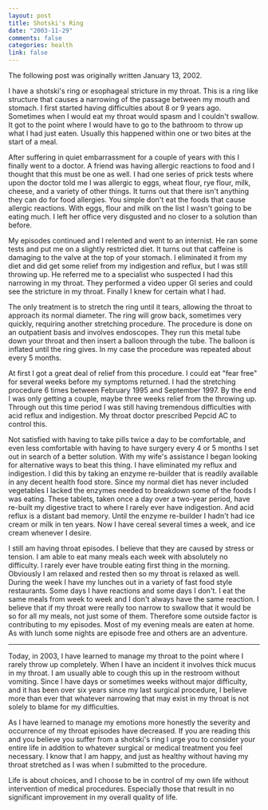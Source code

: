 ```yaml
--- 
layout: post
title: Shotski's Ring
date: "2003-11-29"
comments: false
categories: health
link: false
---
```

The following post was originally written January 13, 2002.

I have a shotski's ring or esophageal stricture in my throat. This is a ring like structure that causes a narrowing of the passage between my mouth and stomach. I first started having difficulties about 8 or 9 years ago. Sometimes when I would eat my throat would spasm and I couldn't swallow. It got to the point where I would have to go to the bathroom to throw up what I had just eaten. Usually this happened within one or two bites at the start of a meal.

After suffering in quiet embarrassment for a couple of years with this I finally went to a doctor. A friend was having allergic reactions to food and I thought that this must be one as well. I had one series of prick tests where upon the doctor told me I was allergic to eggs, wheat flour, rye flour, milk, cheese, and a variety of other things. It turns out that there isn't anything they can do for food allergies. You simple don't eat the foods that cause allergic reactions. With eggs, flour and milk on the list I wasn't going to be eating much. I left her office very disgusted and no closer to a solution than before.

My episodes continued and I relented and went to an internist. He ran some tests and put me on a slightly restricted diet. It turns out that caffeine is damaging to the valve at the top of your stomach. I eliminated it from my diet and did get some relief from my indigestion and reflux, but I was still throwing up. He referred me to a specialist who suspected I had this narrowing in my throat. They performed a video upper GI series and could see the stricture in my throat. Finally I knew for certain what I had.

The only treatment is to stretch the ring until it tears, allowing the throat to approach its normal diameter. The ring will grow back, sometimes very quickly, requiring another stretching procedure. The procedure is done on an outpatient basis and involves endoscopes. They run this metal tube down your throat and then insert a balloon through the tube. The balloon is inflated until the ring gives. In my case the procedure was repeated about every 5 months.

At first I got a great deal of relief from this procedure. I could eat "fear free" for several weeks before my symptoms returned. I had the stretching procedure 6 times between February 1995 and September 1997. By the end I was only getting a couple, maybe three weeks relief from the throwing up. Through out this time period I was still having tremendous difficulties with acid                                  reflux and indigestion. My throat doctor prescribed Pepcid AC to control this.

Not satisfied with having to take pills twice a day to be comfortable, and even less comfortable with having to have surgery every 4 or 5 months I set out in search of a better solution. With my wife's assistance I began looking for alternative ways to beat this thing. I have eliminated my reflux and indigestion. I did this by taking an enzyme re-builder that is readily available in any decent health food store. Since my normal diet has never included vegetables I lacked the enzymes needed to breakdown some of the foods I was eating. These                                  tablets, taken once a day over a two-year period, have re-built my digestive tract to where I rarely ever have indigestion. And acid reflux is a distant bad memory. Until the enzyme re-builder I hadn't had ice cream or milk in ten years. Now I have cereal several times a week, and ice cream whenever I desire.

I still am having throat episodes. I believe that they are caused by stress or tension. I am able to eat many meals each week with absolutely no difficulty. I rarely ever have trouble eating first thing in the morning. Obviously I am relaxed and rested then so my throat is relaxed as well. During the week I have my lunches out in a variety of fast food style restaurants. Some days I have reactions and some days I don't. I eat the same meals from week to week                                  and I don't always have the same reaction. I believe that if my throat were really too narrow to swallow that it would be so for all my meals, not just some of them. Therefore some outside factor is contributing to my episodes. Most of my evening meals are eaten at home. As with lunch some nights are episode free and others are an adventure.

<hr />Today, in 2003, I have learned to manage my throat to the point where I rarely throw up completely. When I have an incident it involves thick mucus in my throat. I am usually able to cough this up in the restroom without vomiting. Since I have days or sometimes weeks without major difficulty, and it has been over six years since my last surgical procedure, I believe more than ever that whatever narrowing that may exist in my throat is not solely to blame for my difficulties.

As I have learned to manage my emotions more honestly the severity and occurrence of my throat episodes have decreased. If you are reading this and you believe you suffer from a shotski's ring I urge you to consider your entire life in addition to whatever surgical or medical treatment you feel necessary. I know that I am happy, and just as healthy without having my throat stretched as I was when I submitted to the procedure.

Life is about choices, and I choose to be in control of my own life without intervention of medical procedures. Especially those that result in no significant improvement in my overall quality of life.
